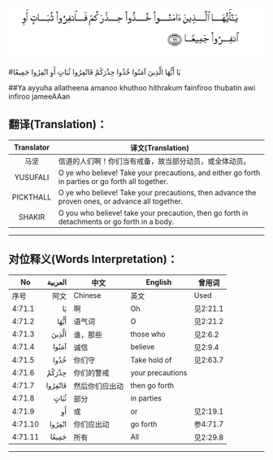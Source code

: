![004:071](images/004_071.gif)

#يَا أَيُّهَا الَّذِينَ آمَنُوا خُذُوا حِذْرَكُمْ فَانْفِرُوا ثُبَاتٍ أَوِ انْفِرُوا جَمِيعًا 

##Ya ayyuha allatheena amanoo khuthoo hithrakum fainfiroo thubatin awi infiroo jameeAAan 

## 翻译(Translation)：

| Translator | 译文(Translation)                                            |
| :--------: | ------------------------------------------------------------ |
|    马坚    | 信道的人们啊！你们当有戒备，故当部分动员，或全体动员。       |
|  YUSUFALI  | O ye who believe! Take your precautions, and either go forth in parties or go forth all together. |
| PICKTHALL  | O ye who believe! Take your precautions, then advance the proven ones, or advance all together. |
|   SHAKIR   | O you who believe! take your precaution, then go forth in detachments or go forth in a body. |

---

## 对位释义(Words Interpretation)：

| No   | العربية | 中文    | English | 曾用词 |
| ---- | ------: | ------- | ------- | ------ |
| 序号 |    阿文 | Chinese | 英文    | Used   |
| 4:71.1  | يَا      | 啊             | Oh               | 见2:21.1 |
| 4:71.2  | أَيُّهَا    | 语气词         | O                | 见2:21.2 |
| 4:71.3  | الَّذِينَ   | 谁，那些       | those who        | 见2:6.2  |
| 4:71.4  | آمَنُوا   | 诚信           | believe          | 见2:9.4  |
| 4:71.5  | خُذُوا    | 你们守         | Take hold of     | 见2:63.7 |
| 4:71.6  | حِذْرَكُمْ   | 你们的警戒     | your precautions |          |
| 4:71.7  | فَانْفِرُوا | 然后你们应出动 | then go forth    |          |
| 4:71.8  | ثُبَاتٍ    | 部分           | in parties       |          |
| 4:71.9  | أَوِ      | 或             | or               | 见2:19.1 |
| 4:71.10 | انْفِرُوا  | 你们应出动     | go forth         | 参4:71.7 |
| 4:71.11 | جَمِيعًا   | 所有           | All              | 见2:29.8 |

---
